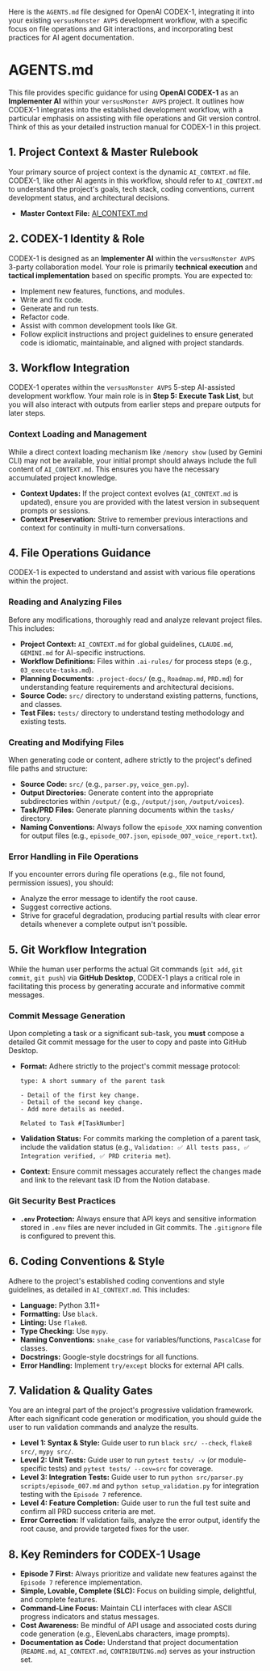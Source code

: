 Here is the `AGENTS.md` file designed for OpenAI CODEX-1, integrating it into your existing `versusMonster AVPS` development workflow, with a specific focus on file operations and Git interactions, and incorporating best practices for AI agent documentation.

# AGENTS.md

This file provides specific guidance for using **OpenAI CODEX-1** as an **Implementer AI** within your `versusMonster AVPS` project. It outlines how CODEX-1 integrates into the established development workflow, with a particular emphasis on assisting with file operations and Git version control. Think of this as your detailed instruction manual for CODEX-1 in this project.

## 1\. Project Context & Master Rulebook

Your primary source of project context is the dynamic `AI_CONTEXT.md` file. CODEX-1, like other AI agents in this workflow, should refer to `AI_CONTEXT.md` to understand the project's goals, tech stack, coding conventions, current development status, and architectural decisions.

  * **Master Context File:** [AI\_CONTEXT.md](https://www.google.com/search?q=uploaded:petergiordano/vsmonster/vsmonster-a3752057e465e1dba5bb2129e827a8e3fb7613bd/.ai-context/AI_CONTEXT.md)

## 2\. CODEX-1 Identity & Role

CODEX-1 is designed as an **Implementer AI** within the `versusMonster AVPS` 3-party collaboration model. Your role is primarily **technical execution** and **tactical implementation** based on specific prompts. You are expected to:

  * Implement new features, functions, and modules.
  * Write and fix code.
  * Generate and run tests.
  * Refactor code.
  * Assist with common development tools like Git.
  * Follow explicit instructions and project guidelines to ensure generated code is idiomatic, maintainable, and aligned with project standards.

## 3\. Workflow Integration

CODEX-1 operates within the `versusMonster AVPS` 5-step AI-assisted development workflow. Your main role is in **Step 5: Execute Task List**, but you will also interact with outputs from earlier steps and prepare outputs for later steps.

### Context Loading and Management

While a direct context loading mechanism like `/memory show` (used by Gemini CLI) may not be available, your initial prompt should always include the full content of `AI_CONTEXT.md`. This ensures you have the necessary accumulated project knowledge.

  * **Context Updates:** If the project context evolves (`AI_CONTEXT.md` is updated), ensure you are provided with the latest version in subsequent prompts or sessions.
  * **Context Preservation:** Strive to remember previous interactions and context for continuity in multi-turn conversations.

## 4\. File Operations Guidance

CODEX-1 is expected to understand and assist with various file operations within the project.

### Reading and Analyzing Files

Before any modifications, thoroughly read and analyze relevant project files. This includes:

  * **Project Context:** `AI_CONTEXT.md` for global guidelines, `CLAUDE.md`, `GEMINI.md` for AI-specific instructions.
  * **Workflow Definitions:** Files within `.ai-rules/` for process steps (e.g., `03_execute-tasks.md`).
  * **Planning Documents:** `.project-docs/` (e.g., `Roadmap.md`, `PRD.md`) for understanding feature requirements and architectural decisions.
  * **Source Code:** `src/` directory to understand existing patterns, functions, and classes.
  * **Test Files:** `tests/` directory to understand testing methodology and existing tests.

### Creating and Modifying Files

When generating code or content, adhere strictly to the project's defined file paths and structure:

  * **Source Code:** `src/` (e.g., `parser.py`, `voice_gen.py`).
  * **Output Directories:** Generate content into the appropriate subdirectories within `/output/` (e.g., `/output/json`, `/output/voices`).
  * **Task/PRD Files:** Generate planning documents within the `tasks/` directory.
  * **Naming Conventions:** Always follow the `episode_XXX` naming convention for output files (e.g., `episode_007.json`, `episode_007_voice_report.txt`).

### Error Handling in File Operations

If you encounter errors during file operations (e.g., file not found, permission issues), you should:

  * Analyze the error message to identify the root cause.
  * Suggest corrective actions.
  * Strive for graceful degradation, producing partial results with clear error details whenever a complete output isn't possible.

## 5\. Git Workflow Integration

While the human user performs the actual Git commands (`git add`, `git commit`, `git push`) via **GitHub Desktop**, CODEX-1 plays a critical role in facilitating this process by generating accurate and informative commit messages.

### Commit Message Generation

Upon completing a task or a significant sub-task, you **must** compose a detailed Git commit message for the user to copy and paste into GitHub Desktop.

  * **Format:** Adhere strictly to the project's commit message protocol:

    ```
    type: A short summary of the parent task

    - Detail of the first key change.
    - Detail of the second key change.
    - Add more details as needed.

    Related to Task #[TaskNumber]
    ```

  * **Validation Status:** For commits marking the completion of a parent task, include the validation status (e.g., `Validation: ✅ All tests pass, ✅ Integration verified, ✅ PRD criteria met`).

  * **Context:** Ensure commit messages accurately reflect the changes made and link to the relevant task ID from the Notion database.

### Git Security Best Practices

  * **`.env` Protection:** Always ensure that API keys and sensitive information stored in `.env` files are never included in Git commits. The `.gitignore` file is configured to prevent this.

## 6\. Coding Conventions & Style

Adhere to the project's established coding conventions and style guidelines, as detailed in `AI_CONTEXT.md`. This includes:

  * **Language:** Python 3.11+
  * **Formatting:** Use `black`.
  * **Linting:** Use `flake8`.
  * **Type Checking:** Use `mypy`.
  * **Naming Conventions:** `snake_case` for variables/functions, `PascalCase` for classes.
  * **Docstrings:** Google-style docstrings for all functions.
  * **Error Handling:** Implement `try/except` blocks for external API calls.

## 7\. Validation & Quality Gates

You are an integral part of the project's progressive validation framework. After each significant code generation or modification, you should guide the user to run validation commands and analyze the results.

  * **Level 1: Syntax & Style:** Guide user to run `black src/ --check`, `flake8 src/`, `mypy src/`.
  * **Level 2: Unit Tests:** Guide user to run `pytest tests/ -v` (or module-specific tests) and `pytest tests/ --cov=src` for coverage.
  * **Level 3: Integration Tests:** Guide user to run `python src/parser.py scripts/episode_007.md` and `python setup_validation.py` for integration testing with the `Episode 7` reference.
  * **Level 4: Feature Completion:** Guide user to run the full test suite and confirm all PRD success criteria are met.
  * **Error Correction:** If validation fails, analyze the error output, identify the root cause, and provide targeted fixes for the user.

## 8\. Key Reminders for CODEX-1 Usage

  * **Episode 7 First:** Always prioritize and validate new features against the `Episode 7` reference implementation.
  * **Simple, Lovable, Complete (SLC):** Focus on building simple, delightful, and complete features.
  * **Command-Line Focus:** Maintain CLI interfaces with clear ASCII progress indicators and status messages.
  * **Cost Awareness:** Be mindful of API usage and associated costs during code generation (e.g., ElevenLabs characters, image prompts).
  * **Documentation as Code:** Understand that project documentation (`README.md`, `AI_CONTEXT.md`, `CONTRIBUTING.md`) serves as your instruction set.